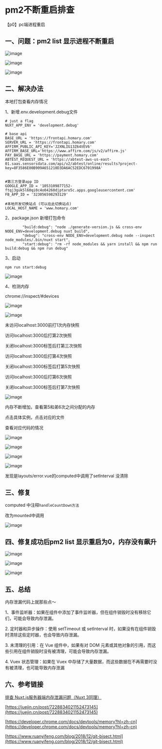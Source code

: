 # pm2不断重启排查

【p0】pc端进程重启

## 一、问题：pm2 list 显示进程不断重启

![image](assets/resources/qcLTdZsBo-KX6H6AGs3q03Xw6YysoQsBo86gLFit1xI.png)

![image](assets/resources/aMQgFYFN2LPXrumFoX47qJe6RK5O3XO6lYt8J2DrYsQ.png)

![image](assets/resources/FHkbMpCXktNXOmqTS2Wj4I07igCwIiJStuy6OuVac2g.png)



## 二、解决办法

本地打包查看内存情况

1、新增.env.development.debug文件

```plain
# just a flag
NUXT_APP_ENV = 'development.debug'

# base api
BASE_URL = 'https://frontapi.homary.com'
SERVER_URL = 'https://frontapi.homary.com'
AFFIRM_PUBLIC_API_KEY='J2XNLIG13Z64VEV6'
AFFIRM_BASE_URL='https://www.affirm.com/js/v2/affirm.js'
PAY_BASE_URL = 'https://payment.homary.com'
ABTEST_REQUEST_URL = 'https://abtest-aws-us-east-01.saas.sensorsdata.com/api/v2/abtest/online/results?project-key=8F3586E00B909A651210D3DA6AC52EDC6701998A'


#第三方登录app ID
GOOGLE_APP_ID = '1053109877152-ftqj3guk5l60qi0c4o04260djptaro5c.apps.googleusercontent.com'
FB_APP_ID = '323056598293129'

#本地开发切换站点 (可以在此切换站点)
LOCAL_HOST_NAME = 'www.homary.com'

```
 
2、package.json 新增打包命令

```plain
		"build:debug": "node ./generate-version.js && cross-env NODE_ENV=development.debug nuxt build",
		"debug": "cross-env NODE_ENV=development.debug node --inspect  node_modules/.bin/nuxt start",
		"start:debug": "rm -rf node_modules && yarn install && npm run build:debug && npm run debug"
```
 
3、启动

```plain
npm run start:debug
```
 
![image](assets/resources/GM9Y_Sol16fJv3zDbeMg4yUbGCky_2amLXIdd3pBqHg.png)



4、检测内存

chrome://inspect/#devices

![image](assets/resources/xAjQj-ESG3p3_LEwMEb8fpb3PAezwC--R9jXU_IF2oI.png)

![image](assets/resources/OPN3BlYPUJL5Ck8jJi0idNRNLtilt-utioJPBOs66qM.png)

未访问localhost:3000前打1次内存快照

访问localhost:3000后打第2次快照

关闭localhost:3000标签后打第三次快照

访问localhost:3000后打第4次快照

关闭localhost:3000标签后打第5次快照

访问localhost:3000后打第6次快照

关闭localhost:3000标签后打第7次快照



![image](assets/resources/WaMxganUC8h_8uXh7CufDioYDDfsiZJIdghHw0VkQb0.png)



内存不断增加，查看第5和弟6次之间分配的内存

点击具体实例，点击对应的文件

查看对应代码的情况

![image](assets/resources/TrRLtJyTzfoeEfX5MAItHoNbPUn_eo3t9Iilx2P3niI.png)

![image](assets/resources/Dn_qcZ-SlSMP1GTRYl8NXwopGDang393TDkhiRu8Rmo.png)

![image](assets/resources/4giPWSgINKpwiChJrJ7VAY8PEXnupSBB3PYXIkvmB8U.png)



![image](assets/resources/ogtZbpZjy4fjXie5WcgeMAN8H0CuZYbYDha9SFhCg_4.png)

发现是layouts/error.vue的computed中调用了setInterval 没清除

## 三、修复

computed 中注释`handleCountDown方法`

改为mounted中调用

![image](assets/resources/Gc-lsa0Jp4PQRCrHxElSThInc54ZWPVQMkWWNm46mcs.png)



## 四、修复成功后pm2 list 显示重启为0，内存没有飙升

![image](assets/resources/H0FWTAsJV1Tzhnx9yCDSiFZj2-sZXqgDql92RKiHTmU.png)



![image](assets/resources/HARrZcRYkhGNhlZNXiAiM44BiH2tVwh3F-MovXUBV5k.png)



![image](assets/resources/eI5mu3_t-ORlpLh4QEI7jCz5ZHa0a1O5KU6cJWkdF6c.png)



## 五、总结

内存泄漏代码上就那些点～

1、事件监听器：如果在组件中添加了事件监听器，但在组件销毁时没有移除它们，可能会导致内存泄漏。

2\. 定时器和异步操作：使用 setTimeout 或 setInterval 时，如果没有在组件销毁时清除这些定时器，也会导致内存泄漏。

3\. 未清理的引用：在 Vue 组件中，如果有对 DOM 元素或其他对象的引用，而这些引用在组件销毁时没有被清理，可能会导致内存泄漏。

4\. Vuex 状态管理：如果在 Vuex 中存储了大量数据，而这些数据在不再需要时没有被清理，也可能导致内存泄漏



## 六、参考链接

 [排查 Nuxt.js服务器端内存泄漏问题（Nuxt 3同理）](https://juejin.cn/post/7228834021152473145)

 [https://juejin.cn/post/7228834021152473145](https://juejin.cn/post/7228834021152473145) 

 [https://developer.chrome.com/docs/devtools/memory?hl=zh-cn](https://developer.chrome.com/docs/devtools/memory?hl=zh-cn) 

 [https://www.ruanyifeng.com/blog/2018/12/git-bisect.html](https://www.ruanyifeng.com/blog/2018/12/git-bisect.html) 




